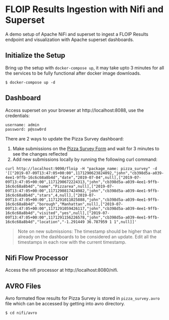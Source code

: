 # FLOIP Results Ingestion with Nifi and Superset

A demo setup of Apache NiFi and superset to ingest a FLOIP Results endpoint and visualization with Apache superset dashboards.


## Initialize the Setup

Bring up the setup with `docker-compose up`, it may take upto 3 minutes for all the services to be fully functional after docker image downloads.

    $ docker-compose up -d


## Dashboard

Access superset on your browser at http://localhost:8088, use the credentials:


    username: admin
    password: p@ssw0rd

There are 2 ways to update the Pizza Survey dashboard:

1. Make submissions on the [Pizza Survey Form](https://enketo.ona.io/::YVTA) and wait for 3 minutes to see the changes reflected
2. Add new submissions locally by running the following curl command: 

```
curl http://localhost:9090/floip -H "package_name: pizza_survey" -d '[["2019-07-09T13:47:05+00:00",1171290623824092,"john","cb398d5a-a039-4ee1-9ffb-16c6c68a8b4d","date","2019-07-04",null],["2019-07-09T13:47:05+00:00",1171290672224313,"john","cb398d5a-a039-4ee1-9ffb-16c6c68a8b4d","name","Pizzarea",null],["2019-07-09T13:47:05+00:00",1171290817424982,"john","cb398d5a-a039-4ee1-9ffb-16c6c68a8b4d","stars",4,null],["2019-07-09T13:47:05+00:00",1171291011025888,"john","cb398d5a-a039-4ee1-9ffb-16c6c68a8b4d","borough","Manhattan",null],["2019-07-09T13:47:05+00:00",1171291059426117,"john","cb398d5a-a039-4ee1-9ffb-16c6c68a8b4d","visited","yes",null],["2019-07-09T13:47:05+00:00",1171291156226578,"john","cb398d5a-a039-4ee1-9ffb-16c6c68a8b4d","location","-1.291449 36.787959 1 1",null]]'
```

> Note on new submissions:
> The timestamp should be higher than that already on the dashboards to be considered an update. Edit all the timestamps in each row with the current timestamp.



## Nifi Flow Processor

Access the nifi processor at http://localhost:8080/nifi.

## AVRO Files
Avro formated flow results for Pizza Survey is stored in `pizza_survey.avro` file which can be accessed by getting into avro directory.

    $ cd nifi/avro
